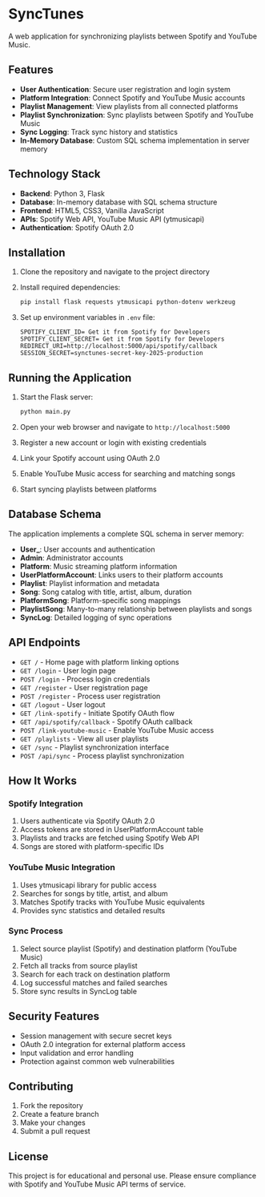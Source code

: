 # SyncTunes

A web application for synchronizing playlists between Spotify and YouTube Music.

## Features

- **User Authentication**: Secure user registration and login system
- **Platform Integration**: Connect Spotify and YouTube Music accounts
- **Playlist Management**: View playlists from all connected platforms
- **Playlist Synchronization**: Sync playlists between Spotify and YouTube Music
- **Sync Logging**: Track sync history and statistics
- **In-Memory Database**: Custom SQL schema implementation in server memory

## Technology Stack

- **Backend**: Python 3, Flask
- **Database**: In-memory database with SQL schema structure
- **Frontend**: HTML5, CSS3, Vanilla JavaScript
- **APIs**: Spotify Web API, YouTube Music API (ytmusicapi)
- **Authentication**: Spotify OAuth 2.0

## Installation

1. Clone the repository and navigate to the project directory
2. Install required dependencies:
   ```bash
   pip install flask requests ytmusicapi python-dotenv werkzeug
   ```

3. Set up environment variables in `.env` file:
   ```
   SPOTIFY_CLIENT_ID= Get it from Spotify for Developers
   SPOTIFY_CLIENT_SECRET= Get it from Spotify for Developers
   REDIRECT_URI=http://localhost:5000/api/spotify/callback
   SESSION_SECRET=synctunes-secret-key-2025-production
   ```

## Running the Application

1. Start the Flask server:
   ```bash
   python main.py
   ```

2. Open your web browser and navigate to `http://localhost:5000`

3. Register a new account or login with existing credentials

4. Link your Spotify account using OAuth 2.0

5. Enable YouTube Music access for searching and matching songs

6. Start syncing playlists between platforms

## Database Schema

The application implements a complete SQL schema in server memory:

- **User_**: User accounts and authentication
- **Admin**: Administrator accounts
- **Platform**: Music streaming platform information
- **UserPlatformAccount**: Links users to their platform accounts
- **Playlist**: Playlist information and metadata
- **Song**: Song catalog with title, artist, album, duration
- **PlatformSong**: Platform-specific song mappings
- **PlaylistSong**: Many-to-many relationship between playlists and songs
- **SyncLog**: Detailed logging of sync operations

## API Endpoints

- `GET /` - Home page with platform linking options
- `GET /login` - User login page
- `POST /login` - Process login credentials
- `GET /register` - User registration page
- `POST /register` - Process user registration
- `GET /logout` - User logout
- `GET /link-spotify` - Initiate Spotify OAuth flow
- `GET /api/spotify/callback` - Spotify OAuth callback
- `POST /link-youtube-music` - Enable YouTube Music access
- `GET /playlists` - View all user playlists
- `GET /sync` - Playlist synchronization interface
- `POST /api/sync` - Process playlist synchronization

## How It Works

### Spotify Integration
1. Users authenticate via Spotify OAuth 2.0
2. Access tokens are stored in UserPlatformAccount table
3. Playlists and tracks are fetched using Spotify Web API
4. Songs are stored with platform-specific IDs

### YouTube Music Integration
1. Uses ytmusicapi library for public access
2. Searches for songs by title, artist, and album
3. Matches Spotify tracks with YouTube Music equivalents
4. Provides sync statistics and detailed results

### Sync Process
1. Select source playlist (Spotify) and destination platform (YouTube Music)
2. Fetch all tracks from source playlist
3. Search for each track on destination platform
4. Log successful matches and failed searches
5. Store sync results in SyncLog table

## Security Features

- Session management with secure secret keys
- OAuth 2.0 integration for external platform access
- Input validation and error handling
- Protection against common web vulnerabilities

## Contributing

1. Fork the repository
2. Create a feature branch
3. Make your changes
4. Submit a pull request

## License

This project is for educational and personal use. Please ensure compliance with Spotify and YouTube Music API terms of service.
